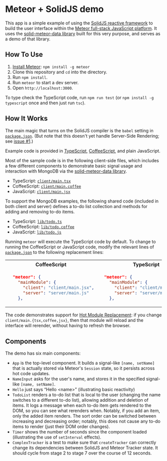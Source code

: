 # Meteor + SolidJS demo

This app is a simple example of using the
[SolidJS reactive framework](https://www.solidjs.com/)
to build the user interface within the
[Meteor full-stack JavaScript platform](https://www.meteor.com/).
It uses the
[solid-meteor-data library](https://github.com/edemaine/solid-meteor-data/)
built for this very purpose, and serves as a demo of that library.

## How To Use

1. [Install Meteor](https://docs.meteor.com/install.html):
   `npm install -g meteor`
2. Clone this repository and `cd` into the directory.
3. Run `npm install`.
4. Run `meteor` to start a dev server.
5. Open `http://localhost:3000`.

To type check the TypeScript code, run `npm run test`
(or `npm install -g typescript` once and then just run `tsc`).

## How It Works

The main magic that turns on the SolidJS compiler is the `babel` setting in
[`package.json`](https://github.com/edemaine/solid-meteor-demo/blob/main/package.json).
(But note that this doesn't yet handle Server-Side Rendering; see
[issue #1](https://github.com/edemaine/solid-meteor-demo/issues/1).)

Example code is provided in
[TypeScript](https://www.typescriptlang.org/),
[CoffeeScript](https://coffeescript.org/), and
plain JavaScript.

Most of the sample code is in the following client-side files,
which includes a few different components to demonstrate basic signal usage
and interaction with MongoDB via the
[solid-meteor-data library](https://github.com/edemaine/solid-meteor-data/).

* TypeScript: [`client/main.tsx`](https://github.com/edemaine/solid-meteor-demo/blob/main/client/main.tsx)
* CoffeeScript: [`client/main.coffee`](https://github.com/edemaine/solid-meteor-demo/blob/main/client/main.coffee)
* JavaScript: [`client/main.jsx`](https://github.com/edemaine/solid-meteor-demo/blob/main/client/main.jsx)

To support the MongoDB examples, the following shared code
(included in both client and server) defines a to-do list collection and
methods for adding and removing to-do items.

* TypeScript: [`lib/todo.ts`](https://github.com/edemaine/solid-meteor-demo/blob/main/lib/todo.ts)
* CoffeeScript: [`lib/todo.coffee`](https://github.com/edemaine/solid-meteor-demo/blob/main/lib/todo.coffee)
* JavaScript: [`lib/todo.js`](https://github.com/edemaine/solid-meteor-demo/blob/main/lib/todo.js)

Running `meteor` will execute the TypeScript code by default.
To change to running the CoffeeScript or JavaScript code,
modify the relevant lines of
[`package.json`](https://github.com/edemaine/solid-meteor-demo/blob/main/package.json)
to the following replacement lines:

<table>
<tr><th>CoffeeScript</th><th>TypeScript</th></tr>
<tr><td>

```json
  "meteor": {
    "mainModule": {
      "client": "client/main.jsx",
      "server": "server/main.js"
    },
```

</td><td>

```json
  "meteor": {
    "mainModule": {
      "client": "client/main.coffee",
      "server": "server/main.coffee"
    },
```

</td></tr></table>

The code demonstrates support for
[Hot Module Replacement](https://docs.meteor.com/packages/hot-module-replacement.html):
if you change `client/main.{tsx,coffee,jsx}`, then that module will reload and
the interface will rerender, without having to refresh the browser.

## Components

The demo has six main components:

* `App` is the top-level component.  It builds a signal-like `[name, setName]`
  that is actually stored via Meteor's `Session` state, so it persists across
  hot code updates.
* `NameInput` asks for the user's name, and stores it in the specified
  signal-like `[name, setName]`.
* `Hello` just says &ldquo;Hello &lt;name&gt;&rdquo;
  (illustrating basic reactivity)
* `TodoList` renders a to-do list that is local to the user (changing the name
  switches to a different to-do list), allowing addition and deletion of items.
  It logs a message when each to-do item gets rendered to the DOM, so you can
  see what rerenders when.
  Notably, if you add an item, only the added item renders.
  The sort order can be switched between increasing and decreasing order;
  notably, this does not cause any to-do items to render
  (just their DOM order changes).
* `Timer` shows the number of seconds since the component loaded
  (illustrating the use of `setInterval` effects).
* `ComplexTracker` is a test to make sure that `createTracker` can correctly
  change its dependencies between SolidJS and Meteor Tracker state.
  It should cycle from stage 2 to stage 7 over the course of 12 seconds.

